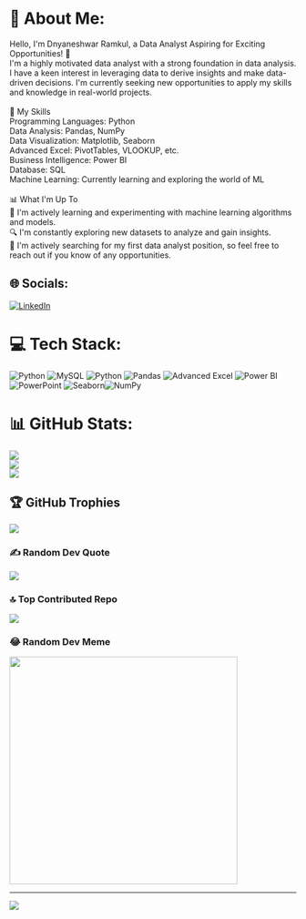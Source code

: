 # 💫 About Me:
Hello, I'm Dnyaneshwar Ramkul, a Data Analyst Aspiring for Exciting Opportunities! 👋<br>I'm a highly motivated data analyst with a strong foundation in data analysis. I have a keen interest in leveraging data to derive insights and make data-driven decisions. I'm currently seeking new opportunities to apply my skills and knowledge in real-world projects.<br><br>🚀 My Skills<br>Programming Languages: Python<br>Data Analysis: Pandas, NumPy<br>Data Visualization: Matplotlib, Seaborn<br>Advanced Excel: PivotTables, VLOOKUP, etc.<br>Business Intelligence: Power BI<br>Database: SQL<br>Machine Learning: Currently learning and exploring the world of ML<br><br>📊 What I'm Up To<br>🌱 I'm actively learning and experimenting with machine learning algorithms and models.<br>🔍 I'm constantly exploring new datasets to analyze and gain insights.<br>💼 I'm actively searching for my first data analyst position, so feel free to reach out if you know of any opportunities.


## 🌐 Socials:
[![LinkedIn](https://img.shields.io/badge/LinkedIn-%230077B5.svg?logo=linkedin&logoColor=white)](https://linkedin.com/in/https://www.linkedin.com/in/dnyaneshwar-ramkul-36b622250/) 

# 💻 Tech Stack:
![Python](https://img.shields.io/badge/python-3670A0?style=for-the-badge&logo=python&logoColor=ffdd54) ![MySQL](https://img.shields.io/badge/mysql-%2300f.svg?style=for-the-badge&logo=mysql&logoColor=white) ![Python](https://img.shields.io/badge/python-3670A0?style=for-the-badge&logo=python&logoColor=ffdd54) ![Pandas](https://img.shields.io/badge/pandas-%23150458.svg?style=for-the-badge&logo=pandas&logoColor=white)
![Advanced Excel](https://img.shields.io/badge/Advanced%20Excel-%23239120.svg?style=for-the-badge&logo=microsoft-excel&logoColor=white) ![Power BI](https://img.shields.io/badge/Power%20BI-%23F2C811.svg?style=for-the-badge&logo=power-bi&logoColor=white) ![PowerPoint](https://img.shields.io/badge/PowerPoint-%23B7472A.svg?style=for-the-badge&logo=microsoft-powerpoint&logoColor=white) ![Seaborn](https://img.shields.io/badge/Seaborn-%23239120.svg?style=for-the-badge&logo=python&logoColor=white)![NumPy](https://img.shields.io/badge/NumPy-%23013243.svg?style=for-the-badge&logo=numpy&logoColor=white)

# 📊 GitHub Stats:
![](https://github-readme-stats.vercel.app/api?username=devramkul&theme=default&hide_border=false&include_all_commits=false&count_private=false)<br/>
![](https://github-readme-streak-stats.herokuapp.com/?user=devramkul&theme=default&hide_border=false)<br/>
![](https://github-readme-stats.vercel.app/api/top-langs/?username=devramkul&theme=default&hide_border=false&include_all_commits=false&count_private=false&layout=compact)

## 🏆 GitHub Trophies
![](https://github-profile-trophy.vercel.app/?username=devramkul&theme=radical&no-frame=false&no-bg=true&margin-w=4)

### ✍️ Random Dev Quote
![](https://quotes-github-readme.vercel.app/api?type=horizontal&theme=radical)

### 🔝 Top Contributed Repo
![](https://github-contributor-stats.vercel.app/api?username=devramkul&limit=5&theme=dark&combine_all_yearly_contributions=true)

### 😂 Random Dev Meme
<img src='https://randommeme-five.vercel.app/' style="height: 400px;"/>

---
[![](https://visitcount.itsvg.in/api?id=devramkul&icon=0&color=0)](https://visitcount.itsvg.in)

<!-- Proudly created with GPRM ( https://gprm.itsvg.in ) -->
